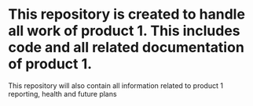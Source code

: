 # This repository is created to handle all work of product 1. This includes code and all related documentation of product 1.
This repository will also contain all information related to product 1 reporting, health and future plans
